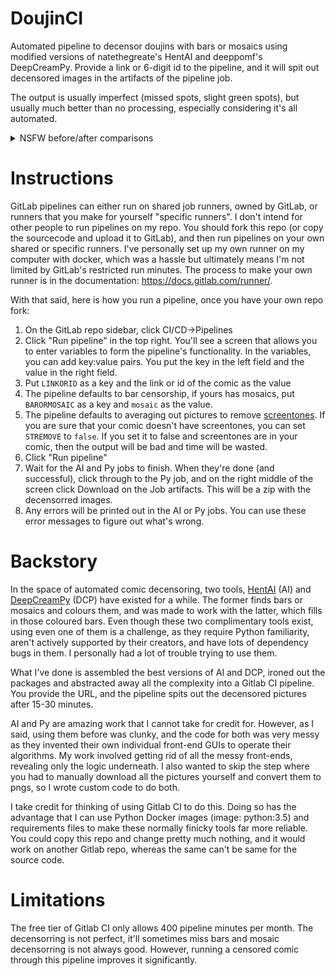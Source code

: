 # DoujinCI

Automated pipeline to decensor doujins with bars or mosaics using modified versions of natethegreate's HentAI and deeppomf's DeepCreamPy.
Provide a link or 6-digit id to the pipeline, and it will spit out decensored images in the artifacts of the pipeline job.

The output is usually imperfect (missed spots, slight green spots), but usually much better than no processing, especially considering it's all automated.


<details markdown="1">
<summary>NSFW before/after comparisons</summary>
Bars:

![](comparison_images/357477-24.jpg)

Mosaics:

![](comparison_images/366224-26.jpg)
<br>

</details>

# Instructions
GitLab pipelines can either run on shared job runners, owned by GitLab, or runners that you make for yourself "specific runners".
I don't intend for other people to run pipelines on my repo. You should fork this repo (or copy the sourcecode and upload it to GitLab), 
and then run pipelines on your own shared or specific runners. I've personally set up my own runner on my computer with docker, which was a hassle but ultimately means
I'm not limited by GitLab's restricted run minutes. The process to make your own runner is in the documentation: https://docs.gitlab.com/runner/.

With that said, here is how you run a pipeline, once you have your own repo fork:

1. On the GitLab repo sidebar, click CI/CD->Pipelines
2. Click "Run pipeline" in the top right. You'll see a screen that allows you to enter variables to form the pipeline's functionality.
In the variables, you can add key:value pairs. You put the key in the left field and the value in the right field.
3. Put `LINKORID` as a key and the link or id of the comic as the value
4. The pipeline defaults to bar censorship, if yours has mosaics, put `BARORMOSAIC` as a key and `mosaic` as the value.
5. The pipeline defaults to averaging out pictures to remove [screentones](https://en.wikipedia.org/wiki/Screentone). If you are sure that your comic
doesn't have screentones, you can set `STREMOVE` to `false`. If you set it to false and screentones are in your comic, then the output will be bad and time will be wasted.
6. Click "Run pipeline"
7. Wait for the AI and Py jobs to finish. When they're done (and successful), click through to the Py job, and on the right middle of the screen
click Download on the Job artifacts. This will be a zip with the decensorred images. 
8. Any errors will be printed out in the AI or Py jobs. You can use these error messages to figure out what's wrong.


# Backstory
In the space of automated comic decensoring, two tools, [HentAI](https://github.com/natethegreate/hent-AI) (AI) and [DeepCreamPy](https://portrait.gitee.com/1436159772/DeepCreamPy/tree/master) (DCP) have existed for a while. The former 
finds bars or mosaics and colours them, and was made to work with the latter, which
fills in those coloured bars. Even though these two complimentary tools exist, using even one of them is a challenge,
as they require Python familiarity, aren't actively supported by their creators, and have lots of dependency bugs in them. I personally had a lot of trouble trying to use them.

What I've done is assembled the best versions of AI and DCP, ironed out the packages and abstracted away all the complexity into a Gitlab CI pipeline. You provide the URL,
and the pipeline spits out the decensored pictures after 15-30 minutes. 

AI and Py are amazing work that I cannot take for credit for. However, as I said, using them before was clunky, and the code
for both was very messy as they invented their own individual front-end GUIs to operate their algorithms. My work involved
getting rid of all the messy front-ends, revealing only the logic underneath. I also wanted to skip the step where you had to manually
download all the pictures yourself and convert them to pngs, so I wrote custom code to do both.

I take credit for thinking of using Gitlab CI to do this. Doing so has the advantage that
I can use Python Docker images (image: python:3.5) and requirements files to make these normally finicky tools far more reliable.
You could copy this repo and change pretty much nothing, and it would work on another Gitlab repo, whereas the same can't be same for the source code.

# Limitations
The free tier of Gitlab CI only allows 400 pipeline minutes per month. 
The decensorring is not perfect, it'll sometimes miss bars and mosaic decensorring is not always good. However, running a censored
comic through this pipeline improves it significantly.
